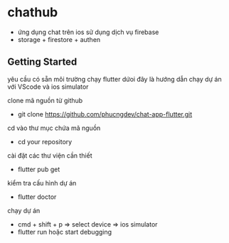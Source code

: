 # chathub

- ứng dụng chat trên ios sử dụng dịch vụ firebase
- storage + firestore + authen

## Getting Started

yêu cầu có sẵn môi trường chạy flutter
dứoi đây là hướng dẫn chạy dự án với VScode và ios simulator

clone mã nguồn từ github

- git clone https://github.com/phucngdev/chat-app-flutter.git

cd vào thư mục chứa mã nguồn

- cd your repository

cài đặt các thư viện cần thiết

- flutter pub get

kiểm tra cấu hình dự án

- flutter doctor

chạy dự án

- cmd + shift + p => select device => ios simulator
- flutter run hoặc start debugging
